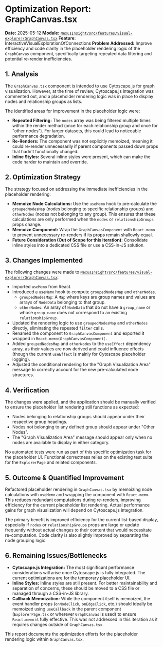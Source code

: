 # Optimization Report: GraphCanvas.tsx

**Date:** 2025-05-12
**Module:** [`NexusInsight/src/features/visual-explorer/GraphCanvas.tsx`](NexusInsight/src/features/visual-explorer/GraphCanvas.tsx)
**Feature:** InteractiveVisualExplorationOfConnections
**Problem Addressed:** Improve efficiency and code clarity in the placeholder rendering logic of the `GraphCanvas` component, specifically targeting repeated data filtering and potential re-render inefficiencies.

## 1. Analysis

The `GraphCanvas.tsx` component is intended to use Cytoscape.js for graph visualization. However, at the time of review, Cytoscape.js integration was commented out, and a placeholder rendering logic was in place to display nodes and relationship groups as lists.

The identified areas for improvement in the placeholder logic were:
- **Repeated Filtering:** The `nodes` array was being filtered multiple times within the render method (once for each relationship group and once for "other nodes"). For larger datasets, this could lead to noticeable performance degradation.
- **Re-Renders:** The component was not explicitly memoized, meaning it could re-render unnecessarily if parent components passed down props that hadn't functionally changed.
- **Inline Styles:** Several inline styles were present, which can make the code harder to maintain and override.

## 2. Optimization Strategy

The strategy focused on addressing the immediate inefficiencies in the placeholder rendering:
- **Memoize Node Calculations:** Use the `useMemo` hook to pre-calculate the `groupedNodesMap` (nodes belonging to specific relationship groups) and `otherNodes` (nodes not belonging to any group). This ensures that these calculations are only performed when the `nodes` or `relationshipGroups` props change.
- **Memoize Component:** Wrap the `GraphCanvasComponent` with `React.memo` to prevent unnecessary re-renders if its props remain shallowly equal.
- **Future Consideration (Out of Scope for this iteration):** Consolidate inline styles into a dedicated CSS file or use a CSS-in-JS solution.

## 3. Changes Implemented

The following changes were made to [`NexusInsight/src/features/visual-explorer/GraphCanvas.tsx`](NexusInsight/src/features/visual-explorer/GraphCanvas.tsx):

- Imported `useMemo` from React.
- Introduced a `useMemo` hook to compute `groupedNodesMap` and `otherNodes`.
  - `groupedNodesMap`: A `Map` where keys are group names and values are arrays of `NodeData` belonging to that group.
  - `otherNodes`: An array of `NodeData` that do not have a `group_name` or whose `group_name` does not correspond to an existing `relationshipGroup`.
- Updated the rendering logic to use `groupedNodesMap` and `otherNodes` directly, eliminating the repeated `filter` calls.
- Renamed the component to `GraphCanvasComponent` and exported it wrapped in `React.memo(GraphCanvasComponent)`.
- Added `groupedNodesMap` and `otherNodes` to the `useEffect` dependency array, as their values are now derived and could influence effects (though the current `useEffect` is mainly for Cytoscape placeholder logging).
- Adjusted the conditional rendering for the "Graph Visualization Area" message to correctly account for the new pre-calculated node structures.

## 4. Verification

The changes were applied, and the application should be manually verified to ensure the placeholder list rendering still functions as expected:
- Nodes belonging to relationship groups should appear under their respective group headings.
- Nodes not belonging to any defined group should appear under "Other Nodes".
- The "Graph Visualization Area" message should appear only when no nodes are available to display in either category.

No automated tests were run as part of this specific optimization task for the placeholder UI. Functional correctness relies on the existing test suite for the `ExplorerPage` and related components.

## 5. Outcome & Quantified Improvement

Refactored placeholder rendering in `GraphCanvas.tsx` by memoizing node calculations with `useMemo` and wrapping the component with `React.memo`. This reduces redundant computations during re-renders, improving efficiency for the current placeholder list rendering. Actual performance gains for graph visualization will depend on Cytoscape.js integration.

The primary benefit is improved efficiency for the current list-based display, especially if `nodes` or `relationshipGroups` props are large or update frequently without actual changes to their content that would necessitate re-computation. Code clarity is also slightly improved by separating the node grouping logic.

## 6. Remaining Issues/Bottlenecks

- **Cytoscape.js Integration:** The most significant performance considerations will arise once Cytoscape.js is fully integrated. The current optimizations are for the temporary placeholder UI.
- **Inline Styles:** Inline styles are still present. For better maintainability and separation of concerns, these should be moved to a CSS file or managed through a CSS-in-JS library.
- **Callback Memoization:** While the component itself is memoized, the event handler props (`onNodeClick`, `onEdgeClick`, etc.) should ideally be memoized using `useCallback` in the parent component (`ExplorerPage.tsx` or wherever `GraphCanvas` is used) to ensure `React.memo` is fully effective. This was not addressed in this iteration as it requires changes outside of `GraphCanvas.tsx`.

This report documents the optimization efforts for the placeholder rendering logic within `GraphCanvas.tsx`.